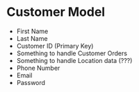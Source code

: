 # Customer Model

* First Name
* Last Name
* Customer ID (Primary Key)
* Something to handle Customer Orders
* Something to handle Location data (???)
* Phone Number
* Email
* Password